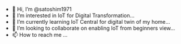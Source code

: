 - 👋 Hi, I’m @satoshim1971
- 👀 I’m interested in IoT for Digital Transformation...
- 🌱 I’m currently learning IoT Central for digital twin of my home...
- 💞️ I’m looking to collaborate on enabling IoT from beginners view...
- 📫 How to reach me ...

<!---
satoshim1971/satoshim1971 is a ✨ special ✨ repository because its `README.md` (this file) appears on your GitHub profile.
You can click the Preview link to take a look at your changes.
--->
